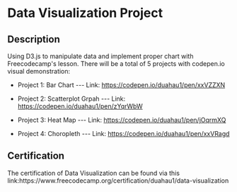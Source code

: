 <h1>Data Visualization Project</h1>

<h2>Description</h2>
Using D3.js to manipulate data and implement proper chart with Freecodecamp's lesson. There will be a total of 5 projects with codepen.io visual demonstration:

- Project 1: Bar Chart --- Link: https://codepen.io/duahau1/pen/xxVZZXN

- Project 2: Scatterplot Grpah --- Link: https://codepen.io/duahau1/pen/zYqrWbW

- Project 3: Heat Map --- Link: https://codepen.io/duahau1/pen/jOqrmXQ

- Project 4: Choropleth --- Link: https://codepen.io/duahau1/pen/xxVRagd


<h2>Certification</h2>
The certification of Data Visualization can be found via this link:https://www.freecodecamp.org/certification/duahau1/data-visualization
